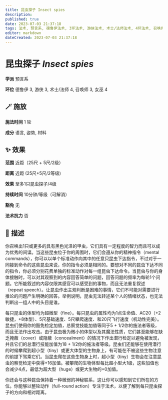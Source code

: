 ```yaml
---
title: 昆虫探子 Insect spies
description: 
published: true
date: 2023-07-03 21:37:18
tags: 法术, 预言系, 德鲁伊法术, 3环法术, 游侠法术, 术士/法师法术, 4环法术, 召唤师法术, 女巫法术
editor: markdown
dateCreated: 2023-07-03 21:37:18
---
```


# **昆虫探子** *Insect spies*

**学派** 预言系 

**环位** 德鲁伊 3, 游侠 3, 术士/法师 4, 召唤师 3, 女巫 4

## 🪄 施放

**施法时间** 1 轮

**成分** 语言, 姿势, 材料

## ✨ 效果  

**范围** 近距（25尺 + 5尺/2级）

**距离** 近距 (25尺+5尺/2等级) 

**效果** 至多1只昆虫探子/4级 

**持续时间** 10分钟/等级（可解消） 

**豁免** 无

**法术抗力** 否

## 📖 描述

你召唤出1只或更多的具有黑色光泽的甲虫，它们具有一定程度的智力而且可以成为优秀的间谍。当这些昆虫位于你的周围时，它们会遵从你的精神指令（mental commands），你可以以单个标准动作向其中的任意只昆虫下达指令，不过对于一同接到命令的这些昆虫来说，你的指令必须是相同的。要想对不同的昆虫下达不同的指令，你必须分别花费单独的标准动作对每一组昆虫下达命令。当昆虫与你的身体接触时，可以对其观察到的内容回答简单的问题，回答问题的频率为每轮1个问题。它所能叙述的内容仅限其感官可以感受到的事物，而且无法重复叙述（repeat speech）。让昆虫作出主观判断是困难的事情，它们不可能对需要进行推论的问题产生明确的回答。举例说明，昆虫无法转述某个人的情绪状态，也无法判断出一组人中的头目是谁。

每只昆虫的体型均为超微型（fine）。每只昆虫的属性均为1点生命值、AC20（+2敏捷，+8体型）、5尺基础速度、5尺攀爬速度、和20尺飞行速度（机动性完美）。昆虫们使用你的豁免检定加值，总察觉技能加值等同于5 + 1/2你的施法者等级，而且无法作出攻击。由于昆虫极为微小的体型以及其魔法性质，它们甚至能够在缺乏掩蔽（cover）或隐蔽（concealment）的情况下作出潜行检定以避免被发现，并且它们的总潜行技能加值为18 + 1/2你的施法者等级。昆虫们还能够在使用潜行的时候攀爬到超小型（tiny）或更大体型的生物身上，有可能在不被这些生物注意的前提下驾乘它们。当昆虫爬在这些生物身上时，超小型（tiny）生物会在注意昆虫的察觉检定中获得+16加值。被攀爬的生物体型每比超小型大1级，这些加值也会减少4点，最低为超大型（huge）或更大生物的+0加值。

你还会与这种昆虫保持着一种微弱的神秘联系，这让你可以感知到它们所在的方位。你能够以整轮动作（full-round action）专注于法术，以便了解到每只昆虫探子的方向和相对距离。
    